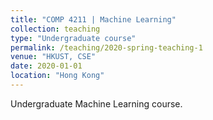 ```yaml
---
title: "COMP 4211 | Machine Learning"
collection: teaching
type: "Undergraduate course"
permalink: /teaching/2020-spring-teaching-1
venue: "HKUST, CSE"
date: 2020-01-01
location: "Hong Kong"
---
```


Undergraduate Machine Learning course.
